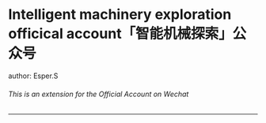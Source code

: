 # Intelligent machinery exploration officical account「智能机械探索」公众号
author: Esper.S
###### This is an extension for the Official Account on Wechat
---
